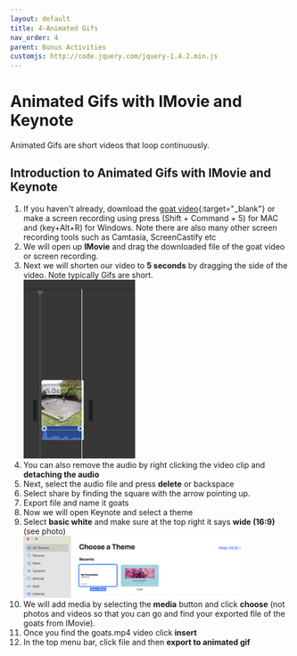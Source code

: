 ```yaml
---
layout: default
title: 4-Animated Gifs
nav_order: 4
parent: Bonus Activities
customjs: http://code.jquery.com/jquery-1.4.2.min.js
---
```


# Animated Gifs with IMovie and Keynote
Animated Gifs are short videos that loop continuously.

## Introduction to Animated Gifs with IMovie and Keynote
1. If you haven't already, download the [goat video](http://bit.ly/dsc-goat-video){:target="_blank"} or make a screen recording using press (Shift + Command + 5) for MAC and (key+Alt+R) for Windows. Note there are also many other screen recording tools such as Camtasia, ScreenCastify etc
2. We will open up **IMovie** and drag the downloaded file of the goat video or screen recording.
3. Next we will shorten our video to **5 seconds** by dragging the side of the video. Note typically Gifs are short.<br>
<img src="images/shorten-gif.png" style="width:200px;" alt="keynote templates"><br>
4. You can also remove the audio by right clicking the video clip and **detaching the audio**
5. Next, select the audio file and press **delete** or backspace
6. Select share by finding the square with the arrow pointing up.
7. Export file and name it goats
9. Now we will open Keynote and select a theme
10. Select **basic white** and make sure at the top right it says **wide (16:9)** (see photo)<br>
<img src="images/16-9.png" style="width:400px;" alt="keynote templates"><br>
11. We will add media by selecting the **media** button and click **choose** (not photos and videos so that you can go and find your exported file of the goats from IMovie).
12. Once you find the goats.mp4 video click **insert**
13. In the top menu bar, click file and then **export to animated gif** 

<script>  

    function toggle(input) {
        var x = document.getElementById(input);
        if (x.style.display === "none") {
            x.style.display = "block";
        } else {
            x.style.display = "none";
        }
    }
</script>
